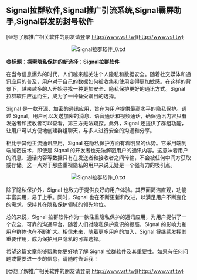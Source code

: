 ## **Signal拉群软件,Signal推广引流系统,Signal霸屏助手,Signal群发防封号软件**

[😍想了解推广相关软件的朋友请登录 http://www.vst.tw](http://www.vst.tw)

 <center><img src="https://vst.tw/MP4/tuiguang/png/5.png" alt="Signal拉群软件_0.txt"></center>

**😄标题：探索隐私保护的新选择：Signal拉群软件**

在当今信息爆炸的时代，人们越来越关注个人隐私和数据安全。随着社交媒体和通讯应用的普及，用户对于自己的数据如何被收集和使用变得更加敏感。在这样的背景下，越来越多的人开始寻找一种更加安全、隐私保护更好的通讯方式。Signal 拉群软件应运而生，成为了一种备受瞩目的选择。

Signal 是一款开源、加密的通讯应用，旨在为用户提供最高水平的隐私保护。通过 Signal，用户可以发送加密的消息、语音通话和视频通话，确保通讯内容只有发送者和接收者可以查看，第三方无法窥探。此外，Signal 还提供了群组功能，让用户可以方便地创建群组聊天，与多人进行安全的沟通和分享。

相比于其他主流通讯应用，Signal 在隐私保护方面有着明显的优势。它采用端到端加密技术，即使是 Signal 的开发者也无法解密用户的通讯内容。这意味着用户的消息、通话内容等数据只有在发送者和接收者之间传输，不会被任何中间方获取或存储。这一点对于那些重视隐私的用户来说无疑是一个强有力的吸引点。

 <center><img src="https://vst.tw/MP4/tuiguang/png/5.png" alt="Signal拉群软件_0.txt"></center>

除了隐私保护外，Signal 也致力于提供良好的用户体验。其界面简洁直观，功能丰富实用，易于上手。同时，Signal 也在不断更新和改进，以满足用户不断变化的需求，保持其在隐私保护领域的领先地位。

总的来说，Signal 拉群软件作为一款注重隐私保护的通讯应用，为用户提供了一个安全、可靠的沟通平台。随着人们对隐私保护意识的提高，Signal 的影响力和用户群体也在不断扩大。相信未来，随着更多用户的加入，Signal 将继续发挥其重要作用，成为保护用户隐私的可靠选择。

希望这篇文章能够帮助你更好地了解 Signal 拉群软件及其重要性。如果有任何问题或需要进一步的信息，请随时告诉我！

[😍想了解推广相关软件的朋友请登录 http://www.vst.tw](http://www.vst.tw)



